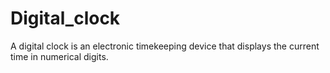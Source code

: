 # Digital_clock
A digital clock is an electronic timekeeping device that displays the current time in numerical digits.
